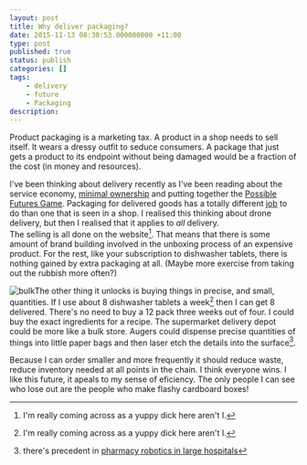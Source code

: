 ```yaml
---
layout: post
title: Why deliver packaging?
date: 2015-11-13 08:30:53.000000000 +11:00
type: post
published: true
status: publish
categories: []
tags:
    - delivery
    - future
    - Packaging
description:
---
```


Product packaging is a marketing tax. A product in a shop needs to sell itself. It wears a dressy outfit to seduce consumers. A package that just gets a product to its endpoint without being damaged would be a fraction of the cost (in money and resources).

I've been thinking about delivery recently as I've been reading about the service economy, <a href="http://notionparallax.co.uk/?p=1703">minimal ownership</a> and putting together the <a href="http://notionparallax.co.uk/wordpress/?p=1908">Possible Futures Game</a>. Packaging for delivered goods has a totally different <a href="http://jobstobedone.org/">job</a> to do than one that is seen in a shop. I realised this thinking about drone delivery, but then I realised that it applies to _all_ delivery.<br />
The selling is all done on the website[^2]. That means that there is some amount of brand building involved in the unboxing process of an expensive product. For the rest, like your subscription to dishwasher tablets, there is nothing gained by extra packaging at all. (Maybe more exercise from taking out the rubbish more often?)

<img class="size-full wp-image-2455 alignright" src="{{ site.baseurl }}/assets/bulk.jpg" alt="bulk" />The other thing it unlocks is buying things in precise, and small, quantities. If I use about 8 dishwasher tablets a week[^2] then I can get 8 delivered. There's no need to buy a 12 pack three weeks out of four. I could buy the exact ingredients for a recipe. The supermarket delivery depot could be more like a bulk store. Augers could dispense precise quantities of things into little paper bags and then laser etch the details into the surface[^3].

Because I can order smaller and more frequently it should reduce waste, reduce inventory needed at all points in the chain. I think everyone wins. I like this future, it apeals to my sense of eficiency. The only people I can see who lose out are the people who make flashy cardboard boxes!

[^1]: or in the showroom/shop. There will be new ways of finding out about products that we aren't thinking about right now, but I doubt they'll carry inventory that you'll take with you right then!
[^2]: I'm really coming across as a yuppy dick here aren't I.
[^3]: there's precedent in <a href="http://www.bbc.com/news/uk-scotland-tayside-central-11552610">pharmacy robotics in large hospitals</a>
